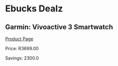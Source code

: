 
# Ebucks Dealz
## Garmin: Vivoactive 3 Smartwatch
[Product Page](https://www.ebucks.com/web/shop/productSelected.do?prodId=596317286&catId=872270976)

Price: R3699.00

Savings: 2300.0


	